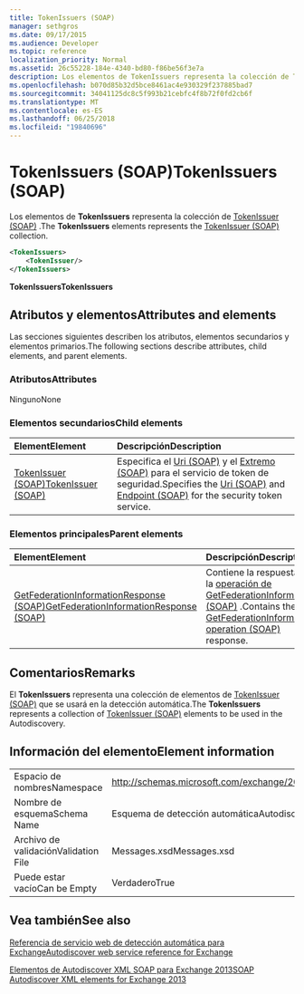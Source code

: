 ```yaml
---
title: TokenIssuers (SOAP)
manager: sethgros
ms.date: 09/17/2015
ms.audience: Developer
ms.topic: reference
localization_priority: Normal
ms.assetid: 26c55228-184e-4340-bd80-f86be56f3e7a
description: Los elementos de TokenIssuers representa la colección de TokenIssuer (SOAP).
ms.openlocfilehash: b070d85b32d5bce8461ac4e930329f237885bad7
ms.sourcegitcommit: 34041125dc8c5f993b21cebfc4f8b72f0fd2cb6f
ms.translationtype: MT
ms.contentlocale: es-ES
ms.lasthandoff: 06/25/2018
ms.locfileid: "19840696"
---
```

# <a name="tokenissuers-soap"></a><span data-ttu-id="c73f5-103">TokenIssuers (SOAP)</span><span class="sxs-lookup"><span data-stu-id="c73f5-103">TokenIssuers (SOAP)</span></span>

<span data-ttu-id="c73f5-104">Los elementos de **TokenIssuers** representa la colección de [TokenIssuer (SOAP)](tokenissuer-soap.md) .</span><span class="sxs-lookup"><span data-stu-id="c73f5-104">The **TokenIssuers** elements represents the [TokenIssuer (SOAP)](tokenissuer-soap.md) collection.</span></span> 
  
```XML
<TokenIssuers>
    <TokenIssuer/>
</TokenIssuers>
```

 <span data-ttu-id="c73f5-105">**TokenIssuers**</span><span class="sxs-lookup"><span data-stu-id="c73f5-105">**TokenIssuers**</span></span>
## <a name="attributes-and-elements"></a><span data-ttu-id="c73f5-106">Atributos y elementos</span><span class="sxs-lookup"><span data-stu-id="c73f5-106">Attributes and elements</span></span>

<span data-ttu-id="c73f5-107">Las secciones siguientes describen los atributos, elementos secundarios y elementos primarios.</span><span class="sxs-lookup"><span data-stu-id="c73f5-107">The following sections describe attributes, child elements, and parent elements.</span></span>
  
### <a name="attributes"></a><span data-ttu-id="c73f5-108">Atributos</span><span class="sxs-lookup"><span data-stu-id="c73f5-108">Attributes</span></span>

<span data-ttu-id="c73f5-109">Ninguno</span><span class="sxs-lookup"><span data-stu-id="c73f5-109">None</span></span>
  
### <a name="child-elements"></a><span data-ttu-id="c73f5-110">Elementos secundarios</span><span class="sxs-lookup"><span data-stu-id="c73f5-110">Child elements</span></span>

|<span data-ttu-id="c73f5-111">**Element**</span><span class="sxs-lookup"><span data-stu-id="c73f5-111">**Element**</span></span>|<span data-ttu-id="c73f5-112">**Descripción**</span><span class="sxs-lookup"><span data-stu-id="c73f5-112">**Description**</span></span>|
|:-----|:-----|
|[<span data-ttu-id="c73f5-113">TokenIssuer (SOAP)</span><span class="sxs-lookup"><span data-stu-id="c73f5-113">TokenIssuer (SOAP)</span></span>](tokenissuer-soap.md) <br/> |<span data-ttu-id="c73f5-114">Especifica el [Uri (SOAP)](uri-soap.md) y el [Extremo (SOAP)](endpoint-soap.md) para el servicio de token de seguridad.</span><span class="sxs-lookup"><span data-stu-id="c73f5-114">Specifies the [Uri (SOAP)](uri-soap.md) and [Endpoint (SOAP)](endpoint-soap.md) for the security token service.</span></span>  <br/> |
   
### <a name="parent-elements"></a><span data-ttu-id="c73f5-115">Elementos principales</span><span class="sxs-lookup"><span data-stu-id="c73f5-115">Parent elements</span></span>

|<span data-ttu-id="c73f5-116">**Element**</span><span class="sxs-lookup"><span data-stu-id="c73f5-116">**Element**</span></span>|<span data-ttu-id="c73f5-117">**Descripción**</span><span class="sxs-lookup"><span data-stu-id="c73f5-117">**Description**</span></span>|
|:-----|:-----|
|[<span data-ttu-id="c73f5-118">GetFederationInformationResponse (SOAP)</span><span class="sxs-lookup"><span data-stu-id="c73f5-118">GetFederationInformationResponse (SOAP)</span></span>](getfederationinformationresponse-soap.md) <br/> |<span data-ttu-id="c73f5-119">Contiene la respuesta de la [operación de GetFederationInformation (SOAP)](getfederationinformation-operation-soap.md) .</span><span class="sxs-lookup"><span data-stu-id="c73f5-119">Contains the [GetFederationInformation operation (SOAP)](getfederationinformation-operation-soap.md) response.</span></span>  <br/> |
   
## <a name="remarks"></a><span data-ttu-id="c73f5-120">Comentarios</span><span class="sxs-lookup"><span data-stu-id="c73f5-120">Remarks</span></span>

<span data-ttu-id="c73f5-121">El **TokenIssuers** representa una colección de elementos de [TokenIssuer (SOAP)](tokenissuer-soap.md) que se usará en la detección automática.</span><span class="sxs-lookup"><span data-stu-id="c73f5-121">The **TokenIssuers** represents a collection of [TokenIssuer (SOAP)](tokenissuer-soap.md) elements to be used in the Autodiscovery.</span></span> 
  
## <a name="element-information"></a><span data-ttu-id="c73f5-122">Información del elemento</span><span class="sxs-lookup"><span data-stu-id="c73f5-122">Element information</span></span>

|||
|:-----|:-----|
|<span data-ttu-id="c73f5-123">Espacio de nombres</span><span class="sxs-lookup"><span data-stu-id="c73f5-123">Namespace</span></span>  <br/> |http://schemas.microsoft.com/exchange/2010/Autodiscover  <br/> |
|<span data-ttu-id="c73f5-124">Nombre de esquema</span><span class="sxs-lookup"><span data-stu-id="c73f5-124">Schema Name</span></span>  <br/> |<span data-ttu-id="c73f5-125">Esquema de detección automática</span><span class="sxs-lookup"><span data-stu-id="c73f5-125">Autodiscover schema</span></span>  <br/> |
|<span data-ttu-id="c73f5-126">Archivo de validación</span><span class="sxs-lookup"><span data-stu-id="c73f5-126">Validation File</span></span>  <br/> |<span data-ttu-id="c73f5-127">Messages.xsd</span><span class="sxs-lookup"><span data-stu-id="c73f5-127">Messages.xsd</span></span>  <br/> |
|<span data-ttu-id="c73f5-128">Puede estar vacío</span><span class="sxs-lookup"><span data-stu-id="c73f5-128">Can be Empty</span></span>  <br/> |<span data-ttu-id="c73f5-129">Verdadero</span><span class="sxs-lookup"><span data-stu-id="c73f5-129">True</span></span>  <br/> |
   
## <a name="see-also"></a><span data-ttu-id="c73f5-130">Vea también</span><span class="sxs-lookup"><span data-stu-id="c73f5-130">See also</span></span>



[<span data-ttu-id="c73f5-131">Referencia de servicio web de detección automática para Exchange</span><span class="sxs-lookup"><span data-stu-id="c73f5-131">Autodiscover web service reference for Exchange</span></span>](autodiscover-web-service-reference-for-exchange.md)
  
[<span data-ttu-id="c73f5-132">Elementos de Autodiscover XML SOAP para Exchange 2013</span><span class="sxs-lookup"><span data-stu-id="c73f5-132">SOAP Autodiscover XML elements for Exchange 2013</span></span>](soap-autodiscover-xml-elements-for-exchange-2013.md)

